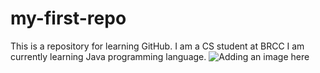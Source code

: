 # my-first-repo
This is a repository for learning GitHub.
I am a CS student at BRCC 
I am currently learning Java programming language.
![Adding an image here](![image](https://github.com/user-attachments/assets/6510fa09-0892-45af-9aa3-9eb797e02e70)
)
